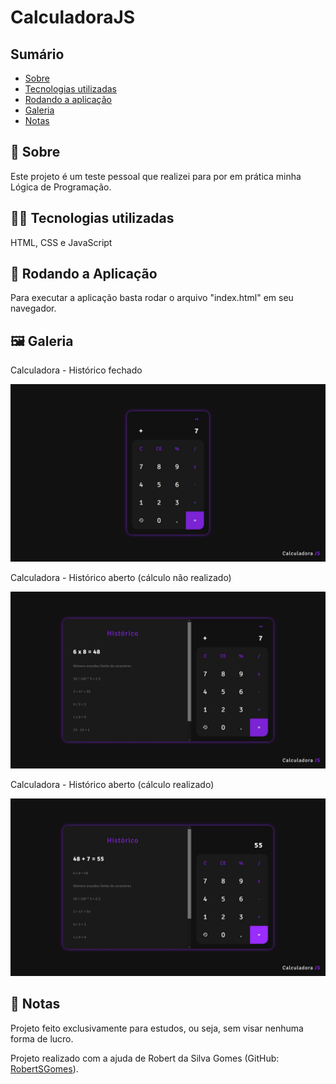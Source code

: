 <h1>CalculadoraJS</h1>
  <h2>Sumário</h2>
    <ul>
      <li><a href="#sobre">Sobre</a></li>
      <li><a href="#tecnologias">Tecnologias utilizadas</a></li>
      <li><a href="#instalacao">Rodando a aplicação</a></li>
      <li><a href="#galeria">Galeria</a></li>
      <li><a href="#nota">Notas</a></li>
    </ul>    
  <h2 id='sobre'>💬 Sobre</h2>
  Este projeto é um teste pessoal que realizei para por em prática minha Lógica de Programação.
  
  <h2 id='tecnologias'>👨‍💻 Tecnologias utilizadas</h2>
    HTML, CSS e JavaScript
    
  <h2 id='instalacao'>🚀 Rodando a Aplicação</h2>  
  <p>Para executar a aplicação basta rodar o arquivo "index.html" em seu navegador.</p>

  <h2 id='galeria'>🖼 Galeria</h2>
  <p>Calculadora - Histórico fechado</p>
  <img src="./github/Galeria1.jpg" alt="Galeria 1" />
  <p>Calculadora - Histórico aberto (cálculo não realizado)</p>
  <img src="./github/Galeria2.jpg" alt="Galeria 2" />
  <p>Calculadora - Histórico aberto (cálculo realizado)</p>
  <img src="./github/Galeria3.jpg" alt="Galeria 3" />
  
  <h2 id='nota'>📃 Notas</h2>
  <p>Projeto feito exclusivamente para estudos, ou seja, sem visar nenhuma forma de lucro.</p>
  <p>Projeto realizado com a ajuda de Robert da Silva Gomes (GitHub: <a href="https://github.com/RobertSGomes/">RobertSGomes</a>).</p>
  
